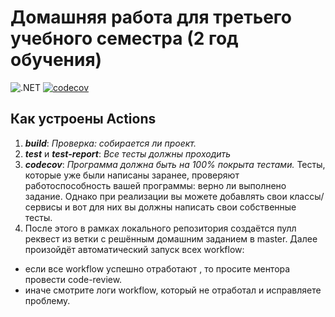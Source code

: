 # Домашняя работа для третьего учебного семестра (2 год обучения)

![.NET](https://github.com/deadonmyown/dotnet-homeworks-2/actions/workflows/dotnet.yml/badge.svg?branch=HW7)
[![codecov](https://codecov.io/gh/deadonmyown/dotnet-homeworks-2/branch/master/graph/badge.svg)](https://codecov.io/gh/deadonmyown/dotnet-homeworks-2)

## Как устроены Actions
1. ***build***: *Проверка: собирается ли проект.*
2. ***test*** и ***test-report***: *Все тесты должны проходить*
4. ***codecov***: *Программа должна быть на 100% покрыта тестами.* 
Тесты, которые уже были написаны заранее, проверяют работоспособность вашей программы:  верно ли выполнено задание.
Однако при реализации вы можете добавлять свои классы/сервисы и вот для них вы должны написать свои собственные тесты.
5. После этого в рамках локального репозитория создаётся пулл реквест из ветки с решённым домашним заданием в master. Далее произойдёт автоматический запуск всех workflow:
- если все workflow успешно отработают , то просите ментора провести code-review. 
- иначе смотрите логи workflow, который не отработал и исправляете проблему.
